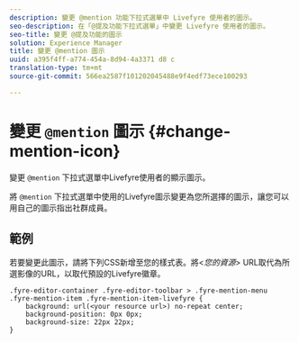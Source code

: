 ```yaml
---
description: 變更 @mention 功能下拉式選單中 Livefyre 使用者的圖示。
seo-description: 在「@提及功能下拉式選單」中變更 Livefyre 使用者的圖示。
seo-title: 變更 @提及功能的圖示
solution: Experience Manager
title: 變更 @mention 圖示
uuid: a395f4ff-a774-454a-8d94-4a3371 d8 c
translation-type: tm+mt
source-git-commit: 566ea2587f101202045488e9f4edf73ece100293

---
```



# 變更 `@mention` 圖示 {#change-mention-icon}

變更 `@mention` 下拉式選單中Livefyre使用者的顯示圖示。

將 `@mention` 下拉式選單中使用的Livefyre圖示變更為您所選擇的圖示，讓您可以用自己的圖示指出社群成員。

## 範例

若要變更此圖示，請將下列CSS新增至您的樣式表。將<*您的資源*> URL取代為所選影像的URL，以取代預設的Livefyre徽章。

```
.fyre-editor-container .fyre-editor-toolbar > .fyre-mention-menu .fyre-mention-item .fyre-mention-item-livefyre { 
    background: url(<your resource url>) no-repeat center; 
    background-position: 0px 0px; 
    background-size: 22px 22px; 
}
```
